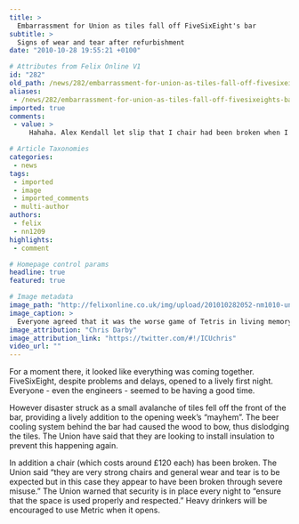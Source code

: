 ```yaml
---
title: >
  Embarrassment for Union as tiles fall off FiveSixEight's bar
subtitle: >
  Signs of wear and tear after refurbishment
date: "2010-10-28 19:55:21 +0100"

# Attributes from Felix Online V1
id: "282"
old_path: /news/282/embarrassment-for-union-as-tiles-fall-off-fivesixeights-bar
aliases:
 - /news/282/embarrassment-for-union-as-tiles-fall-off-fivesixeights-bar
imported: true
comments:
 - value: >
     Hahaha. Alex Kendall let slip that I chair had been broken when I was talking to him the other night, but when I said "what was that about a broken chair?" he managed to cover it up by saying "oh no, we were worried that one MIGHT get broken because they're quite nice...". <br> <br>I'll have to watch him. Sneaky. ;o),D'oh. I wish I'd proof-read that comment before posting.,It's a real shame that the venue's not been finished to a high enough standard. FiveSixEight has the potential to be an awesome bar. It'll be like what Eastside could've been if it looked better, was cheaper, and had the longest student bar in London.,testing... please ignore, sorry for spam,8f9zAg , [url=http://uycwhxmpnlmv.com/]uycwhxmpnlmv[/url], [link=http://kazlxcffrkfj.com/]kazlxcffrkfj[/link], http://mvjkmqvapxfe.com/

# Article Taxonomies
categories:
 - news
tags:
 - imported
 - image
 - imported_comments
 - multi-author
authors:
 - felix
 - nn1209
highlights:
 - comment

# Homepage control params
headline: true
featured: true

# Image metadata
image_path: "http://felixonline.co.uk/img/upload/201010282052-nm1010-unionemb.jpg"
image_caption: >
  Everyone agreed that it was the worse game of Tetris in living memory
image_attribution: "Chris Darby"
image_attribution_link: "https://twitter.com/#!/ICUchris"
video_url: ""
---
```


For a moment there, it looked like everything was coming together. FiveSixEight, despite problems and delays, opened to a lively first night. Everyone - even the engineers - seemed to be having a good time.

However disaster struck as a small avalanche of tiles fell off the front of the bar, providing a lively addition to the opening week’s “mayhem”. The beer cooling system behind the bar had caused the wood to bow, thus dislodging the tiles. The Union have said that they are looking to install insulation to prevent this happening again.

In addition a chair (which costs around £120 each) has been broken. The Union said “they are very strong chairs and general wear and tear is to be expected but in this case they appear to have been broken through severe misuse.” The Union warned that security is in place every night to “ensure that the space is used properly and respected.” Heavy drinkers will be encouraged to use Metric when it opens.
